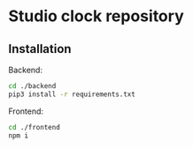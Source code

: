 # Studio clock repository

## Installation

Backend:
```bash
cd ./backend
pip3 install -r requirements.txt
```

Frontend:
```bash
cd ./frontend
npm i
```

